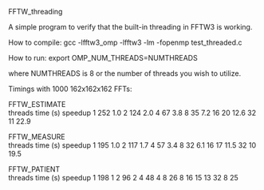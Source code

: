 FFTW_threading

A simple program to verify that the built-in threading in FFTW3 is working.

How to compile:
gcc -lfftw3_omp -lfftw3 -lm -fopenmp test_threaded.c

How to run:
export OMP_NUM_THREADS=NUMTHREADS

where NUMTHREADS is 8 or the number of threads you wish to utilize.

Timings with 1000 162x162x162 FFTs:

FFTW_ESTIMATE		
threads			time (s)		speedup
1			252			1.0
2			124			2.0
4			67			3.8
8			35			7.2
16			20			12.6
32			11			22.9
		
FFTW_MEASURE		
threads			time (s)		speedup
1			195			1.0
2			117			1.7
4			57			3.4
8			32			6.1
16			17			11.5
32			10			19.5
		
FFTW_PATIENT		
threads			time (s)		speedup
1			198			1
2			96			2
4			48			4
8			26			8
16			15			13
32			8			25
